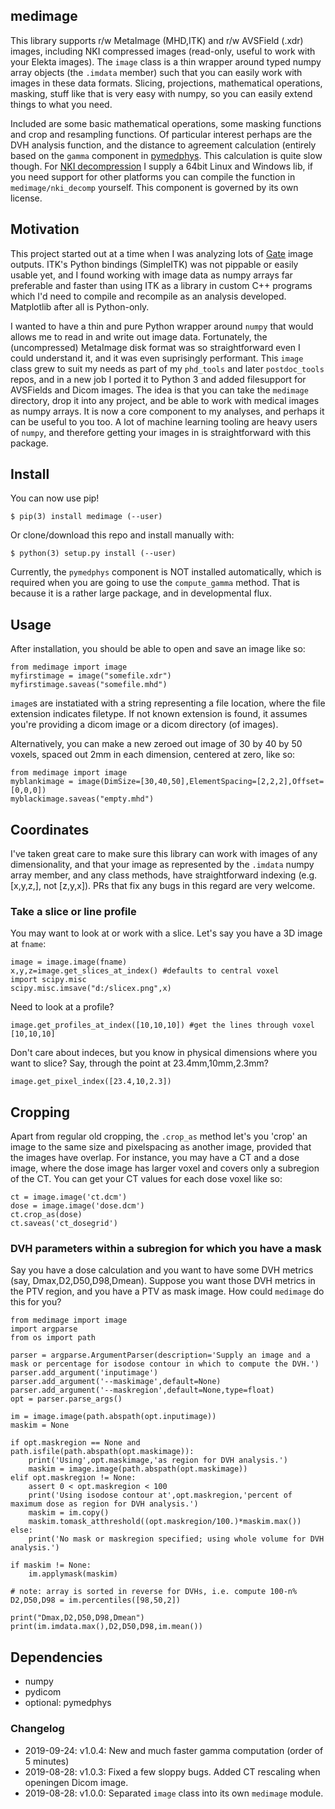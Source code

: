 ## medimage

This library supports r/w MetaImage (MHD,ITK) and r/w AVSField (.xdr) images, including NKI compressed images (read-only, useful to work with your Elekta images). The `image` class is a thin wrapper around typed numpy array objects (the `.imdata` member) such that you can easily work with images in these data formats. Slicing, projections, mathematical operations, masking, stuff like that is very easy with numpy, so you can easily extend things to what you need.

Included are some basic mathematical operations, some masking functions and crop and resampling functions. Of particular interest perhaps are the DVH analysis function, and the distance to agreement calculation (entirely based on the `gamma` component in [pymedphys](https://github.com/pymedphys/pymedphys). This calculation is quite slow though. For [NKI decompression](https://gitlab.com/plastimatch/plastimatch/tree/master/libs/nkidecompress) I supply a 64bit Linux and Windows lib, if you need support for other platforms you can compile the function in `medimage/nki_decomp` yourself. This component is governed by its own license.

## Motivation

This project started out at a time when I was analyzing lots of [Gate](https://github.com/opengate/gate) image outputs. ITK's Python bindings (SimpleITK) was not pippable or easily usable yet, and I found working with image data as numpy arrays far preferable and faster than using ITK as a library in custom C++ programs which I'd need to compile and recompile as an analysis developed. Matplotlib after all is Python-only.

I wanted to have a thin and pure Python wrapper around `numpy` that would allows me to read in and write out image data. Fortunately, the (uncompressed) MetaImage disk format was so straightforward even I could understand it, and it was even suprisingly performant. This `image` class grew to suit my needs as part of my `phd_tools` and later `postdoc_tools` repos, and in a new job I ported it to Python 3 and added filesupport for AVSFields and Dicom images. The idea is that you can take the `medimage` directory, drop it into any project, and be able to work with medical images as numpy arrays. It is now a core component to my analyses, and perhaps it can be useful to you too. A lot of machine learning tooling are heavy users of `numpy`, and therefore getting your images in is straightforward with this package.

## Install

You can now use pip!

    $ pip(3) install medimage (--user)

Or clone/download this repo and install manually with:

    $ python(3) setup.py install (--user)

Currently, the `pymedphys` component is NOT installed automatically, which is required when you are going to use the `compute_gamma` method. That is because it is a rather large package, and in developmental flux.

## Usage

After installation, you should be able to open and save an image like so:

	from medimage import image
	myfirstimage = image("somefile.xdr")
	myfirstimage.saveas("somefile.mhd")

`image`s are instatiated with a string representing a file location, where the file extension indicates filetype. If not known extension is found, it assumes you're providing a dicom image or a dicom directory (of images).

Alternatively, you can make a new zeroed out image of 30 by 40 by 50 voxels, spaced out 2mm in each dimension, centered at zero, like so:

	from medimage import image
	myblankimage = image(DimSize=[30,40,50],ElementSpacing=[2,2,2],Offset=[0,0,0])
	myblackimage.saveas("empty.mhd")

## Coordinates

I've taken great care to make sure this library can work with images of any dimensionality, and that your image as represented by the `.imdata` numpy array member, and any class methods, have straightforward indexing (e.g. [x,y,z,], not [z,y,x]). PRs that fix any bugs in this regard are very welcome.

### Take a slice or line profile

You may want to look at or work with a slice. Let's say you have a 3D image at `fname`:

	image = image.image(fname)
	x,y,z=image.get_slices_at_index() #defaults to central voxel
	import scipy.misc
	scipy.misc.imsave("d:/slicex.png",x)

Need to look at a profile?

	image.get_profiles_at_index([10,10,10]) #get the lines through voxel [10,10,10]

Don't care about indeces, but you know in physical dimensions where you want to slice? Say, through the point at 23.4mm,10mm,2.3mm?

	image.get_pixel_index([23.4,10,2.3])

## Cropping

Apart from regular old cropping, the `.crop_as` method let's you 'crop' an image to the same size and pixelspacing as another image, provided that the images have overlap. For instance, you may have a CT and a dose image, where the dose image has larger voxel and covers only a subregion of the CT. You can get your CT values for each dose voxel like so:

	ct = image.image('ct.dcm')
	dose = image.image('dose.dcm')
	ct.crop_as(dose)
	ct.saveas('ct_dosegrid')

### DVH parameters within a subregion for which you have a mask

Say you have a dose calculation and you want to have some DVH metrics (say, Dmax,D2,D50,D98,Dmean). Suppose you want those DVH metrics in the PTV region, and you have a PTV as mask image. How could `medimage` do this for you?

	from medimage import image
	import argparse
	from os import path

	parser = argparse.ArgumentParser(description='Supply an image and a mask or percentage for isodose contour in which to compute the DVH.')
	parser.add_argument('inputimage')
	parser.add_argument('--maskimage',default=None)
	parser.add_argument('--maskregion',default=None,type=float)
	opt = parser.parse_args()

	im = image.image(path.abspath(opt.inputimage))
	maskim = None

	if opt.maskregion == None and path.isfile(path.abspath(opt.maskimage)):
		print('Using',opt.maskimage,'as region for DVH analysis.')
		maskim = image.image(path.abspath(opt.maskimage))
	elif opt.maskregion != None:
		assert 0 < opt.maskregion < 100
		print('Using isodose contour at',opt.maskregion,'percent of maximum dose as region for DVH analysis.')
		maskim = im.copy()
		maskim.tomask_atthreshold((opt.maskregion/100.)*maskim.max())
	else:
		print('No mask or maskregion specified; using whole volume for DVH analysis.')

	if maskim != None:
		im.applymask(maskim)

	# note: array is sorted in reverse for DVHs, i.e. compute 100-n%
	D2,D50,D98 = im.percentiles([98,50,2])

	print("Dmax,D2,D50,D98,Dmean")
	print(im.imdata.max(),D2,D50,D98,im.mean())

## Dependencies

 * numpy
 * pydicom
 * optional: pymedphys

### Changelog

 * 2019-09-24: v1.0.4: New and much faster gamma computation (order of 5 minutes)
 * 2019-08-28: v1.0.3: Fixed a few sloppy bugs. Added CT rescaling when openingen Dicom image.
 * 2019-08-28: v1.0.0: Separated `image` class into its own `medimage` module.
